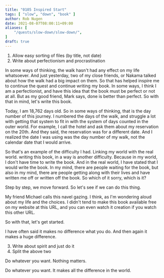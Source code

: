 ```yaml
---
title: "0105 Inspired Start"
tags: [ "slow", "down", "book" ]
author: Rob Nugen
date: 2021-08-07T08:00:11+09:00
aliases: [
    "/quests/slow-down/slow-down/",
]
draft: true
---
```


1. Allow easy sorting of files (by title, not date)
2. Write about perfectionism and procrastination

In some ways of thinking, the walk hasn't had any effect on my life whatsoever. And just yesterday, two of my close friends, or Nakama talked about how the walk had a big impact on them. So that has helped inspire me to continue the quest and continue writing my book. In some ways, I think I am a perfectionist, and have this idea that the book must be perfect or not at all. But as my good friend, Mark says, done is better than perfect. So with that in mind, let's write this book.

Today, I am 18,762 days old. So in some ways of thinking, that is the day number of this journey. I numbered the days of the walk, and struggle a lot with getting that system to fit in with the system of days counted in the outer world. For example, I call the hotel and ask them about my reservation on the 20th. And they said, the reservation was for a different date. And I realized the date I was using was the day number of my walk, not the calendar date that I would arrive.

So that's an example of the difficulty I had. Linking my world with the real world. writing this book, in a way is another difficulty. Because in my world, I don't have time to write the book. And in the real world, I have stated that I would write the book. In my mind, there are people waiting for the book, but also in my mind, there are people getting along with their lives and have written me off or written off the book. So which of it sorry, which is it?

Step by step, we move forward. So let's see if we can do this thing.

My friend Michael calls this navel gazing. I think, as I'm wondering aloud about my life and the choices. I didn't tend to make this book available free on my website at this URL, and you can even watch it creation if you watch this other URL.

So with that, let's get started.

I have often said it makes no difference what you do.  And then again it makes a huge difference.

3. Write about spirit and just do it
4. Split the above two



Do whatever you want.  Nothing matters.

Do whatever you want.  It makes all the difference in the world.
